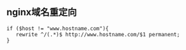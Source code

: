 ## nginx域名重定向
```
if ($host != "www.hostname.com"){
   rewrite ^/(.*)$ http://www.hostname.com/$1 permanent;
}
```

